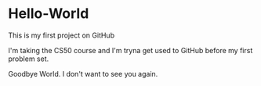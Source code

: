 # Hello-World
This is my first project on GitHub

I'm taking the CS50 course and I'm tryna get used to GitHub before my first problem set. 


Goodbye World. I don't want to see you again.
